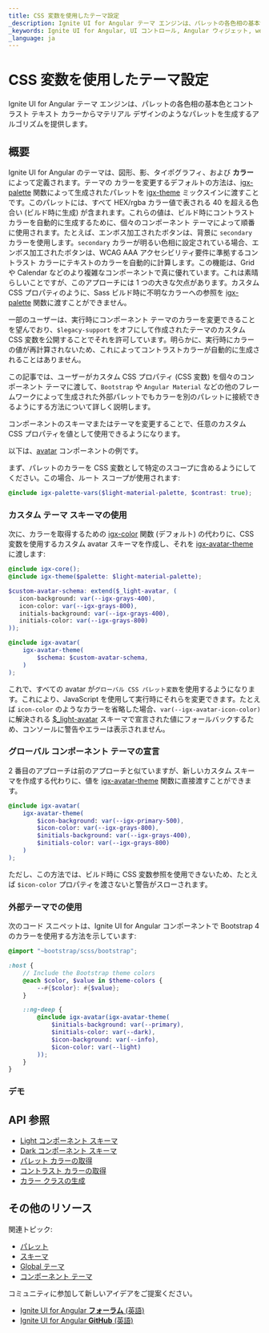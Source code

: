 ```yaml
---
title: CSS 変数を使用したテーマ設定
_description: Ignite UI for Angular テーマ エンジンは、パレットの各色相の基本色とコントラスト テキスト色からマテリアル デザインのようなパレットを生成するアルゴリズムを提供します。
_keywords: Ignite UI for Angular, UI コントロール, Angular ウィジェット, web ウィジェット, UI ウィジェット, Angular, ネイティブ Angular コンポーネント スイート, ネイティブ Angular コントロール, ネイティブ Angular コンポーネント ライブラリ, ネイティブ Angular コンポーネント, Angular テーマ コンポーネント, Angular テーマ
_language: ja
---
```


# CSS 変数を使用したテーマ設定
<p class="highlight">Ignite UI for Angular テーマ エンジンは、パレットの各色相の基本色とコントラスト テキスト カラーからマテリアル デザインのようなパレットを生成するアルゴリズムを提供します。</p>
<div class="divider"></div>

## 概要

Ignite UI for Angular のテーマは、図形、影、タイポグラフィ、および **カラー** によって定義されます。テーマの カラーを変更するデフォルトの方法は、[igx-palette]({environment:sassApiUrl}/index.html#function-igx-palette) 関数によって生成されたパレットを [igx-theme]({environment:sassApiUrl}/index.html#mixin-igx-theme) ミックスインに渡すことです。このパレットには、すべて HEX/rgba  カラー値で表される 40 を超える色合い (ビルド時に生成) が含まれます。これらの値は、ビルド時にコントラスト カラーを自動的に生成するために、個々のコンポーネント テーマによって順番に使用されます。たとえば、エンボス加工されたボタンは、背景に `secondary` カラーを使用します。`secondary` カラーが明るい色相に設定されている場合、エンボス加工されたボタンは、WCAG AAA アクセシビリティ要件に準拠するコントラスト カラーにテキストのカラーを自動的に計算します。この機能は、Grid や Calendar などのより複雑なコンポーネントで真に優れています。これは素晴らしいことですが、このアプローチには 1 つの大きな欠点があります。カスタム CSS プロパティのように、Sass ビルド時に不明なカラーへの参照を [igx-palette]({environment:sassApiUrl}/index.html#function-igx-palette) 関数に渡すことができません。

一部のユーザーは、実行時にコンポーネント テーマのカラーを変更できることを望んでおり、`$legacy-support` をオフにして作成されたテーマのカスタム CSS 変数を公開することでそれを許可しています。明らかに、実行時にカラーの値が再計算されないため、これによってコントラストカラーが自動的に生成されることはありません。

この記事では、ユーザーがカスタム CSS プロパティ (CSS 変数) を個々のコンポーネント テーマに渡して、`Bootstrap` や `Angular Material` などの他のフレームワークによって生成された外部パレットでもカラーを別のパレットに接続できるようにする方法について詳しく説明します。

コンポーネントのスキーマまたはテーマを変更することで、任意のカスタム CSS プロパティを値として使用できるようになります。

以下は、[avatar]({environment:angularApiUrl}/classes/igxavatarcomponent.html) コンポーネントの例です。

まず、パレットのカラーを CSS 変数として特定のスコープに含めるようにしてください。この場合、ルート スコープが使用されます:

```scss
@include igx-palette-vars($light-material-palette, $contrast: true);
```

### カスタム テーマ スキーマの使用

次に、カラーを取得するための [igx-color]({environment:sassApiUrl}/index.html#function-igx-color) 関数 (デフォルト) の代わりに、CSS 変数を使用するカスタム avatar スキーマを作成し、それを [igx-avatar-theme]({environment:sassApiUrl}/index.html#function-igx-avatar-theme) に渡します:

```scss
@include igx-core();
@include igx-theme($palette: $light-material-palette);

$custom-avatar-schema: extend($_light-avatar, (
   icon-background: var(--igx-grays-400),
   icon-color: var(--igx-grays-800),
   initials-background: var(--igx-grays-400),
   initials-color: var(--igx-grays-800)
));

@include igx-avatar(
    igx-avatar-theme(
        $schema: $custom-avatar-schema,
    )
);
```

これで、すべての avatar が`グローバル CSS パレット変数`を使用するようになります。これにより、JavaScript を使用して実行時にそれらを変更できます。たとえば `icon-color` のようなカラーを省略した場合、`var(--igx-avatar-icon-color)` に解決される [$_light-avatar]({environment:sassApiUrl}/index.html#variable-_light-avatar) スキーマで宣言された値にフォールバックするため、コンソールに警告やエラーは表示されません。

### グローバル コンポーネント テーマの宣言

2 番目のアプローチは前のアプローチと似ていますが、新しいカスタム スキーマを作成する代わりに、値を [igx-avatar-theme]({environment:sassApiUrl}/index.html#function-igx-avatar-theme) 関数に直接渡すことができます。

```scss
@include igx-avatar(
    igx-avatar-theme(
        $icon-background: var(--igx-primary-500),
        $icon-color: var(--igx-grays-800),
        $initials-background: var(--igx-grays-400),
        $initials-color: var(--igx-grays-800)
    )
);
```

ただし、この方法では、ビルド時に CSS 変数参照を使用できないため、たとえば `$icon-color` プロパティを渡さないと警告がスローされます。

### 外部テーマでの使用

次のコード スニペットは、Ignite UI for Angular コンポーネントで Bootstrap 4 のカラーを使用する方法を示しています: 

```scss
@import "~bootstrap/scss/bootstrap";

:host {
    // Include the Bootstrap theme colors
    @each $color, $value in $theme-colors {
        --#{$color}: #{$value};
    }

    ::ng-deep {
        @include igx-avatar(igx-avatar-theme(
            $initials-background: var(--primary),
            $initials-color: var(--dark),
            $icon-background: var(--info),
            $icon-color: var(--light)
        ));
    }
}
```

### デモ


<code-view style="height:100px" 
           data-demos-base-url="{environment:demosBaseUrl}" 
           iframe-src="{environment:demosBaseUrl}/layouts/avatar-css-variables" alt="Angular アバターの例">
</code-view>


## API 参照
<div class="divider--half"></div>

* [Light コンポーネント スキーマ]({environment:sassApiUrl}/index.html#variable-light-schema)
* [Dark コンポーネント スキーマ]({environment:sassApiUrl}/index.html#variable-dark-schema)
* [パレット カラーの取得]({environment:sassApiUrl}/index.html#function-igx-color)
* [コントラスト カラーの取得]({environment:sassApiUrl}/index.html#function-igx-contrast-color)
* [カラー クラスの生成]({environment:sassApiUrl}/index.html#mixin-igx-color-classes)

## その他のリソース
<div class="divider--half"></div>

関連トピック:
* [パレット](palettes.md)
* [スキーマ](schemas.md)
* [Global テーマ](global-themes.md)
* [コンポーネント テーマ](component-themes.md)

コミュニティに参加して新しいアイデアをご提案ください。
* [Ignite UI for Angular **フォーラム** (英語)](https://www.infragistics.com/community/forums/f/ignite-ui-for-angular)
* [Ignite UI for Angular **GitHub** (英語)](https://github.com/IgniteUI/igniteui-angular)

